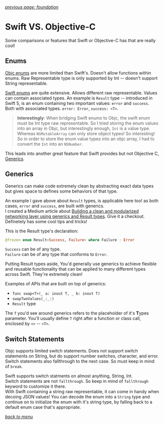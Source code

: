 *[previous page: foundation](https://github.com/RinniSwift/Computer-Science-with-iOS/blob/main/foundation.md)*

# Swift VS. Objective-C

Some comparisons or features that Swift or Objective-C has that are really cool!

## Enums

[Objc enums](https://objective-c.programmingpedia.net/en/tutorial/1461/enums) are more limited than Swift's. Doesn't allow functions within enums. Raw Representable type is only supported by Int -- doesn't support String representable.

[Swift enums](https://docs.swift.org/swift-book/LanguageGuide/Enumerations.html) are quite extensive. Allows different raw representable. Values can contain associated types. An example is `Result` type -- introduced in Swift 5, is an enum containing two important values: `error` and `success`. Both with associated types. `error: Error`, `success: <T>`.

> **Interestingly**: When bridging Swift enums to Objc, the swift enum must be Int type raw representable. So I tried storing the enum values into an array in Objc, but interestingly enough, `Int` is a value type. Whereas `NSMutableArray` can only store object types! So interesting! So in order to store the enum value types into an objc array, I had to convert the `Int` into an `NSNumber`.

This leads into another great feature that Swift provides but not Objective C, [Generics](https://docs.swift.org/swift-book/LanguageGuide/Generics.html).

## Generics

Generics can make code extremely clean by abstracting exact data types but gives space to defines some behaviors of that type.

An example I gave above about `Result` types, is applicable here too! as both cases, `error` and `success`, are built with generics.\
I created a Medium article about [Building a clean and modularized networking layer using generics and Result types](https://medium.com/@rinradaswift/networking-layer-in-swift-5-111b02db1639). Give it a checkout. Definetely has some cool tips and tricks!

This is the Result type's declaration:
```swift
@frozen enum Result<Success, Failure> where Failure : Error
```
`Success` can be of any type.\
`Failure` can be of any type that conforms to `Error`.

Putting Result types aside, You'd generally use generics to achieve flexible and reusable functionality that can be applied to many different types across Swift. They're extremely clean!

Examples of APIs that are built on top of generics:
- `func swap<T>(_ a: inout T, _ b: inout T)`
- `swapTwoValues(_:_:)`
- `Result` type

The `T` you'd see around generics refers to the placeholder of it's **T**ypes parameter. You'll usually define `T` right after a function or class call, enclosed by `<>` -- `<T>`.


## Switch Statements

Objc supports limited switch statements. Does not support switch statements on String, but do support number switches, character, and error.\
Switch statements also fallthrough to the next case. So must keep in mind of `break`.

Swift supports switch statments on almost anything, String, Int.\
Switch statements are not `fallthrough`. So keep in mind of `fallthrough` keyword to customize it there.\
With Swift containing a string raw representable, it can come in handy when decoing JSON values! You can decode the enum into a `String` type and continue on to initialize the enum with it's string type, by falling back to a default enum case that's appropriate.

*[back to menu](https://github.com/RinniSwift/Computer-Science-with-iOS#computer-science-with-ios)*
